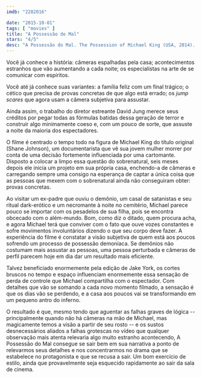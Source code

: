 ```yaml
---
imdb: "2282016"

date: "2015-10-01"
tags: [ "movies" ]
title: "A Possessão do Mal"
stars: "4/5"
desc: "A Possessão do Mal. The Possession of Michael King (USA, 2014). Dirigido por David Jung. Escrito por David Jung, David Jung, Tedi Sarafian. Com Shane Johnson, Ella Anderson, Cara Pifko, Krystal Alvarez, Tomas Arana, Luke Baines, Dale Dickey, Cullen Douglas, Michael Ray Escamilla. Crítica escrita para o site CinemAqui."
---
```

Você já conhece a história: câmeras espalhadas pela casa; acontecimentos estranhos que vão aumentando a cada noite; os especialistas na arte de se comunicar com espíritos.

Você até já conhece suas variantes: a família feliz com um final trágico; o cético que precisa de provas concretas de que algo está errado; os _jump scares_ que agora usam a câmera subjetiva para assustar.

Ainda assim, o trabalho do diretor estreante David Jung merece seus créditos por pegar todas as fórmulas batidas dessa geração de terror e construir algo minimamente coeso e, com um pouco de sorte, que assuste a noite da maioria dos espectadores.

O filme é centrado o tempo todo na figura de Michael King do título original (Shane Johnson), um documentarista que vê sua jovem mulher morrer por conta de uma decisão fortemente influenciada por uma cartomante. Disposto a colocar a limpo essa questão do sobrenatural, seis meses depois ele inicia um projeto em sua própria casa, enchendo-a de câmeras e carregando sempre uma consigo na esperança de captar a única coisa que as pessoas que mexem com o sobrenatural ainda não conseguiram obter: provas concretas.

Ao visitar um ex-padre que ouviu o demônio, um casal de satanistas e seu ritual dark-erótico e um necromante à noite no cemitério, Michael parece pouco se importar com os pesadelos de sua filha, pois se encontra obcecado com o além-mundo. Bom, como diz o ditado, quem procura acha, e agora Michael terá que conviver com o fato que ouve vozes constantes e sofre movimentos involuntários dizendo o que seu corpo deve fazer. A experiência do filme é constatar a visão subjetiva de quem está aos poucos sofrendo um processo de possessão demoníaca. Se demônios não costumam mais assustar as pessoas, uma pessoa perturbada e câmeras de perfil parecem hoje em dia dar um resultado mais eficiente.

Talvez beneficiado enormemente pela edição de Jake York, os cortes bruscos no tempo e espaço influenciam enormemente essa sensação de perda de controle que Michael compartilha com o espectador. Com detalhes que vão se somando a cada novo momento filmado, a sensação é que os dias vão se perdendo, e a casa aos poucos vai se transformando em um pequeno antro do inferno.

O resultado é que, mesmo tendo que aguentar as falhas graves de lógica -- principalmente quando não há câmeras na mão de Michael, mas magicamente temos a visão a partir de seu rosto -- e os sustos desnecessários aliados a falhas grotescas no vídeo que qualquer observação mais atenta relevaria algo muito estranho acontecendo, A Possessão do Mal consegue se sair bem em sua narrativa a ponto de relevarmos seus detalhes e nos concentrarmos no drama que se estabelece no protagonista e que se recusa a sair. Um bom exercício de estilo, ainda que provavelmente seja esquecido rapidamente ao sair da sala de cinema.
